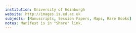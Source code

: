 ```yaml
---
institution: University of Edinburgh
website: http://images.is.ed.ac.uk
subjects: [Manuscripts, Session Papers, Maps, Rare Books]
notes: Manifest is in "Share" link.
---
```

